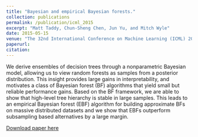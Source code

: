 ```yaml
---
title: "Bayesian and empirical Bayesian forests."
collection: publications
permalink: /publication/icml_2015
excerpt: "Matt Taddy, Chun-Sheng Chen, Jun Yu, and Mitch Wyle"
date: 2015-05-15
venue: "The 32nd International Conference on Machine Learning (ICML) 2015"
paperurl:
citation:
---
```

We derive ensembles of decision trees through a nonparametric Bayesian model, allowing us to view random forests as samples from a posterior distribution. This insight provides large gains in interpretability, and motivates a class of Bayesian forest (BF) algorithms that yield small but reliable performance gains. Based on the BF framework, we are able to show that high-level tree hierarchy is stable in large samples. This leads to an empirical Bayesian forest (EBF) algorithm for building approximate BFs on massive distributed datasets and we show that EBFs outperform subsampling based alternatives by a large margin.

[Download paper here](https://arxiv.org/pdf/1502.02312.pdf)